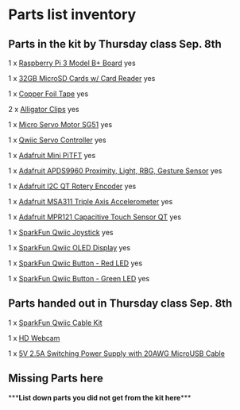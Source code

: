 # Parts list inventory

## Parts in the kit by Thursday class Sep. 8th

1 x [Raspberry Pi 3 Model B+ Board](https://www.adafruit.com/product/3775) yes

1 x [32GB MicroSD Cards w/ Card Reader](https://www.digikey.com/en/products/detail/seeed-technology-co-ltd/112990066/10290294) yes

1 x [Copper Foil Tape](https://www.amazon.com/Conductive-Shielding-Repellent-Electrical-Grounding/dp/B0741ZRP4W/ref=sr_1_5?dchild=1&keywords=conductive+copper+tape&qid=1628142003&sr=8-5) yes

2 x [Alligator Clips](https://www.amazon.com/WGGE-WG-026-Pieces-Colors-Alligator/dp/B06ZXSCLDH/ref=sr_1_3?dchild=1&keywords=alligator%2Bclips&qid=1611164254&sr=8-3&th=1) yes

1 x [Micro Servo Motor SG51](https://www.amazon.com/Smraza-Helicopter-Airplane-Control-Arduino/dp/B07L2SF3R4/ref=sr_1_3?dchild=1&keywords=micro+servo+motor&qid=1628142137&sr=8-3) yes

1 x [Qwiic Servo Controller](https://www.sparkfun.com/products/16773) yes

1 x [Adafruit Mini PiTFT](https://www.adafruit.com/product/4393) yes

1 x [Adafruit APDS9960 Proximity, Light, RBG, Gesture Sensor](https://www.adafruit.com/product/3595) yes

1 x [Adafruit I2C QT Rotery Encoder](https://www.adafruit.com/product/4991) yes

1 x [Adafruit MSA311 Triple Axis Accelerometer](https://www.adafruit.com/product/5309) yes

1 x [Adafruit MPR121 Capacitive Touch Sensor QT](https://www.adafruit.com/product/4830) yes

1 x [SparkFun Qwiic Joystick](https://www.sparkfun.com/products/15168) yes

1 x [SparkFun Qwiic OLED Display](https://www.sparkfun.com/products/17153) yes

1 x [SparkFun Qwiic Button - Red LED](https://www.sparkfun.com/products/15932) yes

1 x [SparkFun Qwiic Button - Green LED](https://www.sparkfun.com/products/16842) yes


## Parts handed out in Thursday class Sep. 8th

1 x [SparkFun Qwiic Cable Kit](https://www.sparkfun.com/products/15081)

1 x [HD Webcam](https://www.amazon.com/Webcam-Speakers-2021-Microphone-Compatible/dp/B08QRGCW6K/ref=pd_lpo_147_t_0/134-8136290-7363941?_encoding=UTF8&pd_rd_i=B08QRGCW6K&pd_rd_r=a70c666b-ee4f-43c8-ae23-0be491319204&pd_rd_w=AEVHh&pd_rd_wg=iHZYM&pf_rd_p=fb1e266d-b690-4b4f-b71c-bd35e5395976&pf_rd_r=0CZ6ZZZ0XRRVRAGSGHDK&psc=1&refRID=0CZ6ZZZ0XRRVRAGSGHDK#customerReviews)

1 x [5V 2.5A Switching Power Supply with 20AWG MicroUSB Cable](https://www.adafruit.com/product/1995) 

## Missing Parts here
\*\*\***List down parts you did not get from the kit here**\*\*\*
